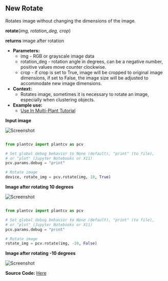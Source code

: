 ## New Rotate

Rotates image without changing the dimensions of the image.

**rotate**(*img, rotation_deg, crop*)

**returns** image after rotation

- **Parameters:**
    - img - RGB or grayscale image data
    - rotation_deg - rotation angle in degrees, can be a negative number, positive values move counter clockwise.
    - crop - if crop is set to True, image will be cropped to original image dimensions, if set to False, the image size will be adjusted to accommodate new image dimensions.
- **Context:**
    - Rotates image, sometimes it is necessary to rotate an image, especially when clustering objects.
- **Example use:**
    - [Use In Multi-Plant Tutorial](multi-plant_tutorial.md)
    
**Input image**

![Screenshot](img/documentation_images/rotate2/34_whitebalance.jpg)

```python

from plantcv import plantcv as pcv

# Set global debug behavior to None (default), "print" (to file), 
# or "plot" (Jupyter Notebooks or X11)
pcv.params.debug = "print"

# Rotate image
device, rotate_img = pcv.rotate(img, 10, True)

```

**Image after rotating 10 degrees**

![Screenshot](img/documentation_images/rotate2/10_rotated_img.jpg)

```python

from plantcv import plantcv as pcv

# Set global debug behavior to None (default), "print" (to file), 
# or "plot" (Jupyter Notebooks or X11)
pcv.params.debug = "print"

# Rotate image
rotate_img = pcv.rotate(img, -10, False)

```

**Image after rotating -10 degrees**

![Screenshot](img/documentation_images/rotate2/8_rotated_img.png)

**Source Code:** [Here](https://github.com/danforthcenter/plantcv/blob/master/plantcv/plantcv/rotate.py)
